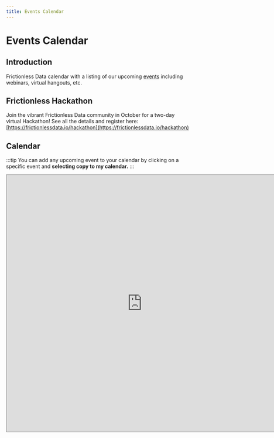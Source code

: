 ```yaml
---
title: Events Calendar
---
```


# Events Calendar

## Introduction

Frictionless Data calendar with a listing of our upcoming [events](/tag/events/) including webinars, virtual hangouts, etc.

## Frictionless Hackathon

Join the vibrant Frictionless Data community in October for a two-day virtual Hackathon! See all the details and register here: [https://frictionlessdata.io/hackathon](https://frictionlessdata.io/hackathon)

## Calendar

:::tip
  You can add any upcoming event to your calendar by clicking on a specific event and **selecting copy to my calendar.**
:::

<iframe src="https://calendar.google.com/calendar/embed?height=700&amp;wkst=1&amp;bgcolor=%23EF6C00&amp;ctz=Europe%2FRome&amp;src=b2tmbi5vcmdfaDk3bm05ZDhxcG50cXExc2ZzcWZnbTNwdTBAZ3JvdXAuY2FsZW5kYXIuZ29vZ2xlLmNvbQ&amp;color=%23EF6C00" style="border:solid 1px #777" width="740" height="700" frameborder="0" scrolling="no"></iframe>
